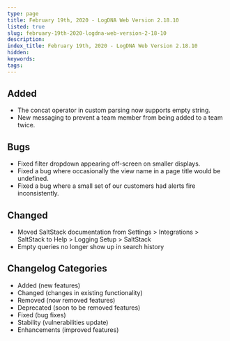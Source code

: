 ```yaml
---
type: page
title: February 19th, 2020 - LogDNA Web Version 2.18.10
listed: true
slug: february-19th-2020-logdna-web-version-2-18-10
description: 
index_title: February 19th, 2020 - LogDNA Web Version 2.18.10
hidden: 
keywords: 
tags: 
---
```




## Added
* The concat operator in custom parsing now supports empty string.
* New messaging to prevent a team member from being added to a team twice.

## Bugs
* Fixed filter dropdown appearing off-screen on smaller displays.
* Fixed a bug where occasionally the view name in a page title would be undefined.
* Fixed a bug where a small set of our customers had alerts fire inconsistently.

## Changed
* Moved SaltStack documentation from Settings &gt; Integrations &gt; SaltStack to Help &gt; Logging Setup &gt; SaltStack
* Empty queries no longer show up in search history


## Changelog Categories
* Added (new features)
* Changed (changes in existing functionality)
* Removed (now removed features)
* Deprecated (soon to be removed features)
* Fixed (bug fixes)
* Stability (vulnerabilities update)
* Enhancements (improved features)

